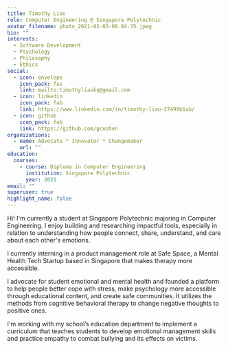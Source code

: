 ```yaml
---
title: Timothy Liau
role: Computer Engineering @ Singapore Polytechnic
avatar_filename: photo_2021-02-03-00.04.35.jpeg
bio: ""
interests:
  - Software Development
  - Psychology
  - Philosophy
  - Ethics
social:
  - icon: envelope
    icon_pack: fas
    link: mailto:timothyliaukq@gmail.com
  - icon: linkedin
    icon_pack: fab
    link: https://www.linkedin.com/in/timothy-liau-27499b1ab/
  - icon: github
    icon_pack: fab
    link: https://github.com/gcushen
organizations:
  - name: Advocate * Innovator * Changemaker
    url: ""
education:
  courses:
    - course: Diploma in Computer Engineering
      institution: Singapore Polytechnic
      year: 2021
email: ""
superuser: true
highlight_name: false
---
```

Hi! I'm currently a student at Singapore Polytechnic majoring in Computer Engineering. I enjoy building and researching impactful tools, especially in relation to understanding how people connect, share, understand, and care about each other's emotions. 

I currently interning in a product management role at Safe Space, a Mental Health Tech Startup based in Singapore that makes therapy more accessible.

I advocate for student emotional and mental health and founded a platform to help people better cope with stress, make psychology more accessible through educational content, and create safe communities. It utilizes the methods from cognitive behavioral therapy to change negative thoughts to positive ones.

I'm working with my school’s education department to implement a curriculum that teaches students to develop emotional management skills and practice empathy to combat bullying and its effects on victims.
